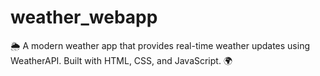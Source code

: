 # weather_webapp
🌦️ A modern weather app that provides real-time weather updates using WeatherAPI. Built with HTML, CSS, and JavaScript. 🌍
